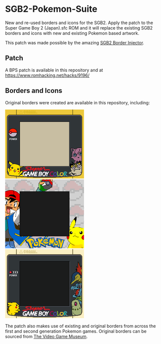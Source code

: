 # SGB2-Pokemon-Suite
New and re-used borders and icons for the SGB2. Apply the patch to the Super Game Boy 2 (Japan).sfc ROM and it will replace the existing SGB2 borders and icons with new and existing Pokemon based artwork.

This patch was made possible by the amazing [SGB2 Border Injector](https://github.com/blzla/SGB2-Border-Injector).

## Patch
A BPS patch is available in this repository and at https://www.romhacking.net/hacks/9196/

## Borders and Icons
Original borders were created are available in this repository, including:

![GBC Pokemon Yellow](https://github.com/Ugly-Mug/SGB2-Pokemon-Suite/blob/main/Borders%20and%20Icons/Border%20A4%20GBC%20Poke%20Yellow.png)  ![Ash and Pikachu](https://github.com/Ugly-Mug/SGB2-Pokemon-Suite/blob/main/Borders%20and%20Icons/Border%20A3%20Ash%20Pika.png)  ![GBC Pokemon Gen 2 Starters](https://github.com/Ugly-Mug/SGB2-Pokemon-Suite/blob/main/Borders%20and%20Icons/Border%20A6%20Gen%202%20Starters.png)

The patch also makes use of existing and original borders from across the first and second generation Pokemon games. Original borders can be sourced from [The Video Game Museum](https://www.vgmuseum.com/features/sgb/).
